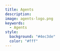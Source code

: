 ```yaml
---
title: Agents
description:
image: agents-logo.png
keywords:
  - Agents
style:
  background: "#4ec3de"
  color: "#fff"
---
```

